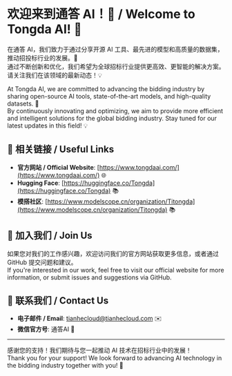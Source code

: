 # 欢迎来到通答 AI！🎉 / Welcome to Tongda AI! 🎉

在通答 AI，我们致力于通过分享开源 AI 工具、最先进的模型和高质量的数据集，推动招投标行业的发展。🚀  
通过不断创新和优化，我们希望为全球招标行业提供更高效、更智能的解决方案。请关注我们在该领域的最新动态！💡

At Tongda AI, we are committed to advancing the bidding industry by sharing open-source AI tools, state-of-the-art models, and high-quality datasets. 🚀  
By continuously innovating and optimizing, we aim to provide more efficient and intelligent solutions for the global bidding industry. Stay tuned for our latest updates in this field! 💡

## 📌 相关链接 / Useful Links
- **官方网站 / Official Website**: [https://www.tongdaai.com/](https://www.tongdaai.com/) 🌐  
- **Hugging Face**: [https://huggingface.co/Tongda](https://huggingface.co/Tongda) 📚
- **模搭社区**: [https://www.modelscope.cn/organization/Titongda](https://www.modelscope.cn/organization/Titongda) 📚 

## 🚀 加入我们 / Join Us
如果您对我们的工作感兴趣，欢迎访问我们的官方网站获取更多信息，或者通过 GitHub 提交问题和建议。  
If you're interested in our work, feel free to visit our official website for more information, or submit issues and suggestions via GitHub.

## 💬 联系我们 / Contact Us
- **电子邮件 / Email**: tianhecloud@tianhecloud.com ✉️  
- **微信官方号**: 通答AI 📱

---

感谢您的支持！我们期待与您一起推动 AI 技术在招标行业中的发展！  
Thank you for your support! We look forward to advancing AI technology in the bidding industry together with you! 🎉
